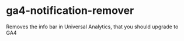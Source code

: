 # ga4-notification-remover
Removes the info bar in Universal Analytics, that you should upgrade to GA4
